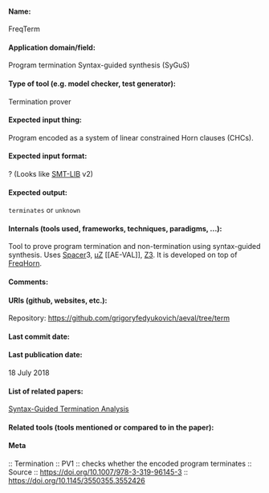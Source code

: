 #### Name:
FreqTerm

#### Application domain/field:
Program termination
Syntax-guided synthesis (SyGuS)

#### Type of tool (e.g. model checker, test generator):
Termination prover

#### Expected input thing:
Program encoded as a system of linear constrained Horn clauses (CHCs).

#### Expected input format:
? (Looks like [SMT-LIB](../Formats/SMT-LIB.md) v2)

#### Expected output:
`terminates` or `unknown`

#### Internals (tools used, frameworks, techniques, paradigms, ...):
Tool to prove program termination and non-termination using syntax-guided synthesis.
Uses [Spacer](Solvers/Spacer.md)3, [µZ](Solvers/µZ.md) [[AE-VAL]], [Z3](Solvers/SMT/Z3.md). It is developed on top of [FreqHorn](Solvers/FreqHorn.md).

#### Comments:

#### URIs (github, websites, etc.):
Repository: https://github.com/grigoryfedyukovich/aeval/tree/term

#### Last commit date:

#### Last publication date:
18 July 2018

#### List of related papers:
[Syntax-Guided Termination Analysis](https://doi.org/10.1007/978-3-319-96145-3_7)

#### Related tools (tools mentioned or compared to in the paper):

#### Meta
:: Termination
:: PV1 :: checks whether the encoded program terminates
:: Source :: https://doi.org/10.1007/978-3-319-96145-3 :: https://doi.org/10.1145/3550355.3552426
